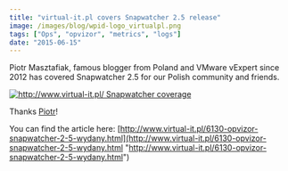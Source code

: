 ```yaml
---
title: "virtual-it.pl covers Snapwatcher 2.5 release"
image: /images/blog/wpid-logo_virtualpl.png
tags: ["Ops", "opvizor", "metrics", "logs"]
date: "2015-06-15"
---
```


Piotr Masztafiak, famous blogger from Poland and VMware vExpert since 2012 has covered Snapwatcher 2.5 for our Polish community and friends.

[![http://www.virtual-it.pl/ Snapwatcher coverage](/images/blog/wpid-logo_virtualpl.png)](http://www.virtual-it.pl/)

Thanks [Piotr](http://www.twitter.com/pmaszt "Piotr")! 

You can find the article here: [http://www.virtual-it.pl/6130-opvizor-snapwatcher-2-5-wydany.html](http://www.virtual-it.pl/6130-opvizor-snapwatcher-2-5-wydany.html "http://www.virtual-it.pl/6130-opvizor-snapwatcher-2-5-wydany.html")
